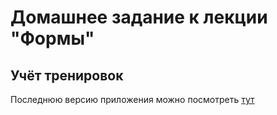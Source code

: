 # Домашнее задание к лекции "Формы"

## Учёт тренировок

Последнюю версию приложения можно посмотреть [тут](https://alvarez1213.github.io/ra-hw-4_2)